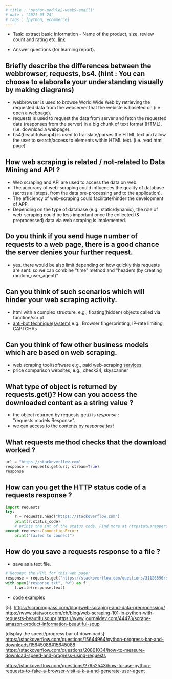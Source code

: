 ```yaml
---
# title : "python-module2-week9-email1"
# date : "2021-03-24"
# tags : [python, ecommerce]
---
```

- Task: extract basic information - Name of the product, size, review count and rating etc. [link](./webscrap.py)

- Answer questions (for learning report).
## Briefly describe the differences between the webbrowser, requests, bs4. (hint : You can choose to elaborate your understanding visually by making diagrams)
- webbrowser is used to browse World Wide Web by retrieving the requested data from the webserver that the webiste is hoseted on (i.e. open a webpage).
- requests is used to request the data from server and fetch the requested data (responses from the server) in a big chunk of text format (HTML). (i.e. download a webpage).
- bs4(beautifulsoup4) is used to translate/parses the HTML text and allow the user to search/access to elements within HTML text. (i.e. read html page).

## How web scraping is related / not-related to Data Mining and API ?
- Web scraping and API are used to access the data on web.
- The accuracy of web-scraping could influences the quality of database (across all steps, from the data pre-processing and to the application).
- The efficiency of web-scraping could facilitate/hinder the development of APP.
- Depending on the type of database (e.g., static/dynamic), the role of web-scraping could be less important once the collected (& preprocessed) data via web scraping is implemented.

## Do you think if you send huge number of requests to a web page, there is a good chance the server denies your further request.
- yes. there would be also limit depending on how quickly this requests are sent. so we can combine "time" method and "headers (by creating random_user_agent)"

## Can you think of such scenarios which will hinder your web scraping activity.
- html with a complex structure. e.g., floating(hidden) objects called via function/script 
- [anti-bot technique(system)][2] e.g., Browser fingerprinting, IP-rate limiting, CAPTCHAs

## Can you think of few other business models which are based on web scraping.
- web scraping tool/software e.g., paid web-scraping [services][3] 
- price comparison websites, e.g., check24, skyscanner

## What type of object is returned by requests.get()? How can you access the downloaded content as a string value ?
- the object returned by requests.get() is _response_ : "requests.models.Response". 
- we can access to the contents by _response.text_

## What requests method checks that the download worked ?
```python
url = "https://stackoverflow.com"
response = requests.get(url, stream=True)
response
```

## How can you get the HTTP status code of a requests response ?
```python
import requests
try:
    r = requests.head("https://stackoverflow.com")
    print(r.status_code)
    # prints the int of the status code. Find more at httpstatusrappers.com :)
except requests.ConnectionError:
    print("failed to connect")
```

## How do you save a requests response to a file ?
- save as a text file.
```python
# Request the HTML for this web page:
response = requests.get("https://stackoverflow.com/questions/31126596/saving-response-from-requests-to-file")
with open("response.txt", "w") as f:
    f.write(response.text)
```
- [code examples][6]


[2]: https://www.scrapingbee.com/blog/web-scraping-without-getting-blocked/

[3]: https://www.scrapehero.com/top-free-and-paid-web-scraping-tools-and-software/

[5]: https://scrapingpass.com/blog/web-scraping-and-data-preprocessing/ https://www.statworx.com/ch/blog/web-scraping-101-in-python-with-requests-beautifulsoup/ https://www.journaldev.com/44473/scrape-amazon-product-information-beautiful-soup

[6]: https://stackoverflow.com/questions/31126596/saving-response-from-requests-to-file

[display the speed/progress bar of downloads]: https://stackoverflow.com/questions/15644964/python-progress-bar-and-downloads/15645088#15645088 https://stackoverflow.com/questions/20801034/how-to-measure-download-speed-and-progress-using-requests

https://stackoverflow.com/questions/27652543/how-to-use-python-requests-to-fake-a-browser-visit-a-k-a-and-generate-user-agent
